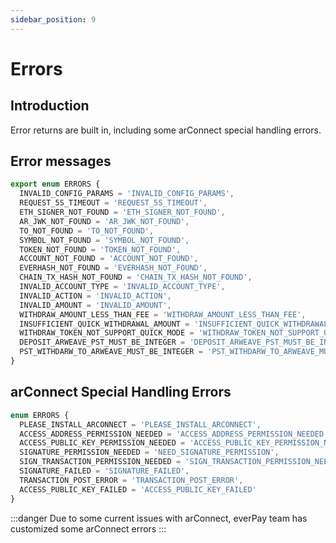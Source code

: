 ```yaml
---
sidebar_position: 9
---
```


# Errors

## Introduction

Error returns are built in, including some arConnect special handling errors.

## Error messages

```ts
export enum ERRORS {
  INVALID_CONFIG_PARAMS = 'INVALID_CONFIG_PARAMS',
  REQUEST_5S_TIMEOUT = 'REQUEST_5S_TIMEOUT',
  ETH_SIGNER_NOT_FOUND = 'ETH_SIGNER_NOT_FOUND',
  AR_JWK_NOT_FOUND = 'AR_JWK_NOT_FOUND',
  TO_NOT_FOUND = 'TO_NOT_FOUND',
  SYMBOL_NOT_FOUND = 'SYMBOL_NOT_FOUND',
  TOKEN_NOT_FOUND = 'TOKEN_NOT_FOUND',
  ACCOUNT_NOT_FOUND = 'ACCOUNT_NOT_FOUND',
  EVERHASH_NOT_FOUND = 'EVERHASH_NOT_FOUND',
  CHAIN_TX_HASH_NOT_FOUND = 'CHAIN_TX_HASH_NOT_FOUND',
  INVALID_ACCOUNT_TYPE = 'INVALID_ACCOUNT_TYPE',
  INVALID_ACTION = 'INVALID_ACTION',
  INVALID_AMOUNT = 'INVALID_AMOUNT',
  WITHDRAW_AMOUNT_LESS_THAN_FEE = 'WITHDRAW_AMOUNT_LESS_THAN_FEE',
  INSUFFICIENT_QUICK_WITHDRAWAL_AMOUNT = 'INSUFFICIENT_QUICK_WITHDRAWAL_AMOUNT',
  WITHDRAW_TOKEN_NOT_SUPPORT_QUICK_MODE = 'WITHDRAW_TOKEN_NOT_SUPPORT_QUICK_MODE',
  DEPOSIT_ARWEAVE_PST_MUST_BE_INTEGER = 'DEPOSIT_ARWEAVE_PST_MUST_BE_INTEGER',
  PST_WITHDARW_TO_ARWEAVE_MUST_BE_INTEGER = 'PST_WITHDARW_TO_ARWEAVE_MUST_BE_INTEGER'
}
```

## arConnect Special Handling Errors

```ts
enum ERRORS {
  PLEASE_INSTALL_ARCONNECT = 'PLEASE_INSTALL_ARCONNECT',
  ACCESS_ADDRESS_PERMISSION_NEEDED = 'ACCESS_ADDRESS_PERMISSION_NEEDED',
  ACCESS_PUBLIC_KEY_PERMISSION_NEEDED = 'ACCESS_PUBLIC_KEY_PERMISSION_NEEDED',
  SIGNATURE_PERMISSION_NEEDED = 'NEED_SIGNATURE_PERMISSION',
  SIGN_TRANSACTION_PERMISSION_NEEDED = 'SIGN_TRANSACTION_PERMISSION_NEEDED',
  SIGNATURE_FAILED = 'SIGNATURE_FAILED',
  TRANSACTION_POST_ERROR = 'TRANSACTION_POST_ERROR',
  ACCESS_PUBLIC_KEY_FAILED = 'ACCESS_PUBLIC_KEY_FAILED'
}
```

:::danger
Due to some current issues with arConnect, everPay team has customized some arConnect errors
:::
